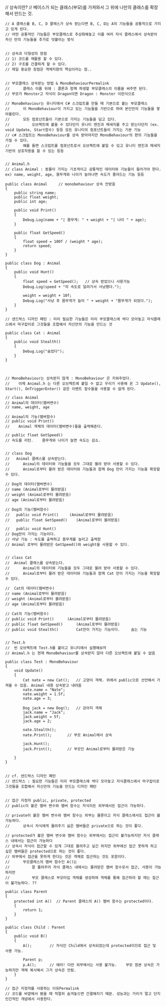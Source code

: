 // 상속이란?
    // 베이스가 되는 클래스(부모)를 가져와서 그 위에 나만의 클래스를 확장해서 만드는 것.
    
    // A 클래스를 B, C, D 클래스가 상속 받는다면 B, C, D는 A의 기능들을 공통적으로 가지고 있게 된다.
    // 어떤 공통적인 기능들은 부모클래스로 추상화해놓고 이를 여러 자식 클래스에서 상속받아 자신 만의 기능들을 추가로 덧붙이는 방식
    
    
    // 상속과 다형성의 장점
    // 1) 코드를 재활용 할 수 있다.
    // 2) 구조를 간결하게 할 수 있다.
    // 제일 중요한 장점은 객체지향의 핵심이라는 점..
    
    
    // 부모클래스 상속받는 방법 & MonoBehaviourPermalink
    //      클래스 이름 뒤에 : 콜론과 함께 파생할 부모클래스의 이름을 써주면 된다.
    // 부모가 Monster고 자식이 Dragon이면 Dragon : Monster 이런식으로
    
    // MonoBehaviour는 유니티에서 C# 스크립트를 만들 때 기본으로 붙는 부모클래스
    //      이 MonoBehaviour이 가지고 있는 기능들을 기반으로 하여 본인만의 기능들을 쌓아올린다.
    //      모든 컴포넌트들이 기본으로 가지는 기능들을 담고 있다.
    //          오브젝트에 붙을 수 있다던지 유니티 엔진과 메세지를 주고 받는다던지 (ex. void Update, Start함수) 등등 모든 유니티의 컴포넌트들이 가지는 기본 기능
    // c# 스크립트는 MonoBehaviour를 상속 받아야지만 MonoBehaviour의 편의 기능들을 가질 수 있다.
    //      예를 들면 스크립트를 컴포넌트로서 오브젝트에 붙일 수 있고 유니티 엔진과 메세지 기반의 상호작용을 할 수 있는 등등
    
    
    // Animal.h
    // class Animal : 동물이 가지는 기초적이고 공통적인 데이터와 기능들이 들어가야 한다. ex) name, weight, age, 몸무게와 나이가 늘어나면 속도가 줄어드는 기능 등등

    public class Animal     // monobehaviour 상속 안받음
    {
        public string name;
        public float weight;
        public int age;

        public void Print()
        {
            Debug.Log(name + "| 몸무게: " + weight + "| 나이 " + age);
        }

        public float GetSpeed()
        {
            float speed = 100f / (weight * age);
            return speed;
        }
    }

    public class Dog : Animal
    {
        public void Hunt()
        {
            float speed = GetSpeed();   // 상속 받았으니 사용가능
            Debug.Log(speed + "의 속도로 달려가서 사냥했다.");

            weight = weight + 10f;
            Debug.Log("사냥 후 몸무게가 늘어 " + weight + "몸무게가 되었다.");
        }
    }
    
    // 샌드박스 디자인 패턴 : 미리 필요한 기능들은 미리 부모클래스에 싹다 모아놓고 자식클래스에서 마구잡이로 그것들을 조합해서 자신만의 기능을 만드는 것

    public class Cat : Animal
    {
        public void Stealth()
        {
            Debug.Log("숨었다");
        }
    }
    
    
    
    // MonoBehaviour는 상속받지 않게 : MonoBehaviour 은 지워주었다.
    //    이제 Animal.h 는 다른 오브젝트에 붙일 수 없고 우리가 사용해 온 그 Update(), Start(), OnTriggerEnter() 같은 이벤트 함수들을 사용할 수 없게 된다.
    
    // class Animal
    // Animal의 데이터(멤버변수)
    // name, weight, age
    
    // Animal의 기능(멤버함수)
    // public void Print()
    //    Animal 객체의 데이터(멤버변수)들을 출력해준다.
    
    // public float GetSpeed()
    // 속도를 리턴.    몸무게와 나이가 늘면 속도는 감소.
    
    
    // class Dog
    //   Animal 클래스를 상속받는다.
    //      Animal의 데이터와 기능들을 모두 그대로 물려 받아 사용할 수 있다.
    //      Animal로부터 물려 받은 데이터와 기능들과 함께 Dog 만이 가지는 기능을 확장할 수 있다.
    
    // Dog의 데이터(멤버변수)
    // name (Animal로부터 물려받음)
    // weight (Animal로부터 물려받음)
    // age (Animal로부터 물려받음)

    // Dog의 기능(멤버함수)
    //   public void Print()     (Animal로부터 물려받음)
    //   public float GetSpeed()    (Animal로부터 물려받음)
    
    //   public void Hunt()
    // Dog만이 가지는 기능이다.
    // 사냥 기능 : 속도를 출력하고 몸무게를 늘리고 출력함
    // Animal 로부터 물려받은 GetSpeed()와 weight을 사용할 수 있다.
    
    
    // class Cat
    //  Animal 클래스를 상속받는다.
    //      Animal의 데이터와 기능들을 모두 그대로 물려 받아 사용할 수 있다.
    //      Animal로부터 물려 받은 데이터와 기능들과 함께 Cat 만이 가지는 기능을 확장할 수 있다.
    
    //  Cat의 데이터(멤버변수)
    // name (Animal로부터 물려받음)
    // weight (Animal로부터 물려받음)
    // age (Animal로부터 물려받음)
    
    // Cat의 기능(멤버함수)
    // public void Print()      (Animal로부터 물려받음)
    // public float GetSpeed()      (Animal로부터 물려받음)
    // public void Stealth()        Cat만이 가지는 기능이다.     숨는 기능

    
    // Test.h
    //  빈 오브젝트에 Test.h를 붙이고 유니티에서 실행해보자
    // Animal.h 는 현재 MonoBehaviour를 상속받지 않아 다른 오브젝트에 붙일 수 없음

    public class Test : MonoBehaviour
    {
        void Update()
        {
            Cat nate = new Cat();   // 고양이 객체. 위에서 public으로 선언해서 가져올 수 있음. Animal 내용 상속받고 내려옴
            nate.name = "Nate";
            nate.weight = 1.5f;
            nate.age = 3;

            Dog jack = new Dog();   // 강아지 객체
            jack.name = "Jack";
            jack.weight = 5f;
            jack.age = 2;

            nate.Stealth();
            nate.Print();       // 부모 Animal에서 상속
            
            jack.Hunt();
            jack.Print();       // 부모인 Animal로부터 물려받은 기능

        }
    }


    // cf. 샌드박스 디자인 패턴
    // 샌드박스 : 필요한 기능들은 미리 부모클래스에 싹다 모아놓고 자식클래스에서 마구잡이로 그것들을 조합해서 자신만의 기능을 만드는 디자인 패턴
    
    
    // 접근 지정자 public, private, protected
    // public이 붙은 멤버 변수와 멤버 함수는 자식이든 외부에서든 접근이 가능하다.
    
    // private이 붙은 멤버 변수와 멤버 함수는 외부는 물론이고 자식 클래스에서도 접근이 불가능하다.
    //      상속시 자식에게 물려주기 싫은 멤버들은 private으로 하는 것이 좋다.
    
    // protected가 붙은 멤버 변수와 멤버 함수는 외부에서는 접근이 불가능하지만 자식 클래스 내에서는 접근이 가능하다
    // 상속시 자식이 접근할 수 있게 그대로 물려주고 싶긴 하지만 외부에선 접근 못하게 하고 싶은 멤버들은 protected으로 하는 것이 좋다.
    // 외부에서 접근을 못하게 한다는 것은 객체로 접근하는 것도 포함이다.
    //      부모클래스의 멤버 함수인 A()는
    //          잘 물려주어 자식 클래스 내에서는 물려받은 멤버 함수로서 접근, 사용이 가능하지만
    //          부모 클래스로 부모타입 객체를 생성하여 객체를 통해 접근하려 할 때는 접근이 불가능하다. ??

    public class Parent
    {
        protected int A()  // Parent 클래스의 A() 멤버 함수는 protected이다.
        {
            return 1;
        }
    }

    public class Child : Parent
    {
        public void B()
        {
            A();        // 자식인 Child에서 상속되었는데 protected이므로 접근 및 사용 가능.

            Parent p;
            p.A();      // 에러! 다만 외부에서는 사용 불가능.    부모 원본 상속은 가능하지만 객체 복사해서 그거 상속은 안됨.
        }
    }

    // 접근 지정자를 사용하는 이유Permalink
    // 코드를 바깥에서 봤을 때 적절히 숨겨놓으면 간결해지기 때문. 성능과는 거리가 멀고 단지 인간적인 개념에서 사용한다.
